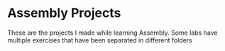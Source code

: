 # Assembly Projects
These are the projects I made while learning Assembly. Some labs have multiple exercises that have been separated in different folders
